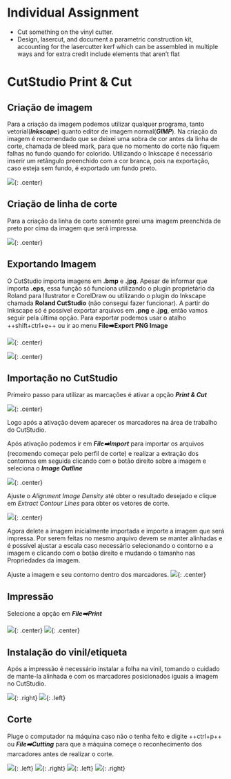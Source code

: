 # Individual Assignment

- Cut something on the vinyl cutter.
- Design, lasercut, and document a parametric construction kit, accounting for the lasercutter kerf which can be assembled in multiple ways and for extra credit include elements that aren’t flat


# CutStudio **Print & Cut**


## Criação de imagem

  Para a criação da imagem podemos utilizar qualquer programa, tanto vetorial(***Inkscape***) quanto editor de imagem normal(***GIMP***). Na criação da imagem é recomendado que se deixei uma sobra de cor antes da linha de corte, chamada de bleed mark, para que no momento do corte não fiquem falhas no fundo quando for colorido.
  Utilizando o Inkscape é necessário inserir um retângulo preenchido com a cor branca, pois na exportação, caso esteja sem fundo, é exportado um fundo preto.

![](imgs/4/GerarImagem1.png){: .center}
 
## Criação de linha de corte

  Para a criação da linha de corte somente gerei uma imagem preenchida de preto por cima da imagem que será impressa.
  
![](imgs/4/GerarCorte.png){: .center}
  
## Exportando Imagem
  
 O CutStudio importa imagens em **.bmp** e **.jpg**. Apesar de informar que importa **.eps**, essa função só funciona utilizando o plugin proprietário da Roland para Illustrator e CorelDraw ou utilizando o plugin do Inkscape chamada **Roland CutStudio** (não consegui fazer funcionar). 
 A partir do Inkscape só é possível exportar arquivos em **.png** e **.jpg**, então vamos seguir pela última opção. Para exportar podemos usar o atalho ++shift+ctrl+e++ ou ir ao menu **File:arrow_right:Export PNG Image**

![](imgs/4/ExportarImagem.png){: .center}

![](imgs/4/ExportarCorte.png){: .center}
 
## Importação no CutStudio
  
 Primeiro passo para utilizar as marcações é ativar a opção ***Print & Cut***
  
![](imgs/4/ActiveCutPrint.jpg){: .center}

 Logo após a ativação devem aparecer os marcadores na área de trabalho do CutStudio.

 Após ativação podemos ir em ***File:arrow_right:Import*** para importar os arquivos (recomendo começar pelo perfil de corte) e realizar a extração dos contornos em seguida clicando com o botão direito sobre a imagem e seleciona o ***Image Outline***
 
![](imgs/4/Outline.jpg){: .center}

 Ajuste o *Alignment Image Density* até obter o resultado desejado e clique em *Extract Contour Lines* para obter os vetores de corte.
 
![](imgs/4/Outline2.jpg){: .center}

 Agora delete a imagem inicialmente importada e importe a imagem que será impressa. Por serem feitas no mesmo arquivo devem se manter alinhadas e é possível ajustar a escala caso necessário selecionando o contorno  e a imagem e clicando com o botão direito e mudando o tamanho nas Propriedades da imagem.

 Ajuste a imagem e seu contorno dentro dos marcadores.
![](imgs/4/PosicioneDentroCropMark.jpg){: .center}

## Impressão

 Selecione a opção em ***File:arrow_right:Print***
 
![](imgs/4/MandeImprimir.jpg){: .center}
![](imgs/4/FolhaImpressa.jpg){: .center}

## Instalação do vinil/etiqueta

Após a impressão é necessário instalar a folha na vinil, tomando o cuidado de mante-la alinhada e com os marcadores posicionados iguais a imagem no CutStudio.

![](imgs/4/FolhaPosicionada.jpg){: .right} 
![](imgs/4/FolhaReconhecer.jpg){: .left}

## Corte

Pluge o computador na máquina caso não o tenha feito e digite ++ctrl+p++ ou ***File:arrow_right:Cutting*** para que a máquina começe o reconhecimento dos marcadores antes de realizar o corte.

![](imgs/4/FolhaMark1.jpg){: .left}
![](imgs/4/Mark1Vinil.jpg){: .right}
![](imgs/4/FolhaMark2.jpg){: .left}
![](imgs/4/Cortado.jpg){: .right}
